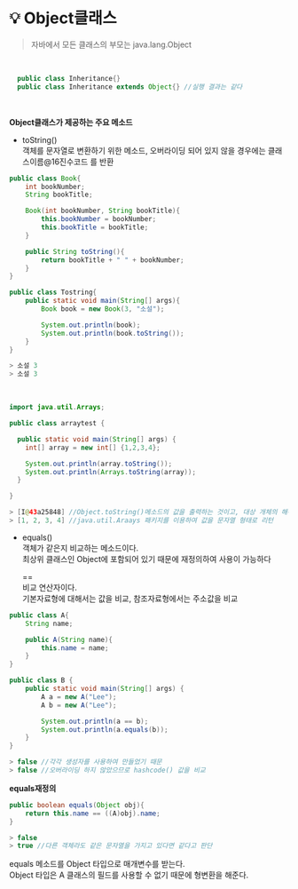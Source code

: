 # 💡 **Object클래스**

> 자바에서 모든 클래스의 부모는 java.lang.Object

<br>

```java
  public class Inheritance{}
  public class Inheritance extends Object{} //실행 결과는 같다
```

<br>

**Object클래스가 제공하는 주요 메소드**

- toString() <br>
  객체를 문자열로 변환하기 위한 메소드, 오버라이딩 되어 있지 않을 경우에는
  클래스이름@16진수코드 를 반환

```java
public class Book{
    int bookNumber;
    String bookTitle;

    Book(int bookNumber, String bookTitle){
        this.bookNumber = bookNumber;
        this.bookTitle = bookTitle;
    }

    public String toString(){
        return bookTitle + " " + bookNumber;
    }
}
```

```java
public class Tostring{
    public static void main(String[] args){
        Book book = new Book(3, "소설");

        System.out.println(book);
        System.out.println(book.toString());
    }
}
```

```java
> 소설 3
> 소설 3
```


<br>

```java
import java.util.Arrays;

public class arraytest {

  public static void main(String[] args) {
	int[] array = new int[] {1,2,3,4};

	System.out.println(array.toString());
	System.out.println(Arrays.toString(array));
  }

}

```

```java
> [I@43a25848] //Object.toString()메소드의 값을 출력하는 것이고, 대상 개체의 해쉬코드값을 출력한다
> [1, 2, 3, 4] //java.util.Araays 패키지를 이용하여 값을 문자열 형태로 리턴
```


- equals() <br>
  객체가 같은지 비교하는 메소드이다. <br>
  최상위 클래스인 Object에 포함되어 있기 때문에 재정의하여 사용이 가능하다

  == <br>
  비교 연산자이다. <br>
  기본자료형에 대해서는 값을 비교, 참조자료형에서는 주소값을 비교

```java
public class A{
    String name;

    public A(String name){
        this.name = name;
    }
}
```

```java
public class B {
	public static void main(String[] args) {
		A a = new A("Lee");
		A b = new A("Lee");

		System.out.println(a == b);
		System.out.println(a.equals(b));
	}
}
```

```java
> false //각각 생성자를 사용하여 만들었기 때문
> false //오버라이딩 하지 않았으므로 hashcode() 값을 비교
```

**equals재정의**

```java
public boolean equals(Object obj){
	return this.name == ((A)obj).name;
}
```

```java
> false
> true //다른 객체라도 같은 문자열을 가지고 있다면 같다고 판단
```

equals 메소드를 Object 타입으로 매개변수를 받는다. <br>
Object 타입은 A 클래스의 필드를 사용할 수 없기 때문에 형변환을 해준다.
